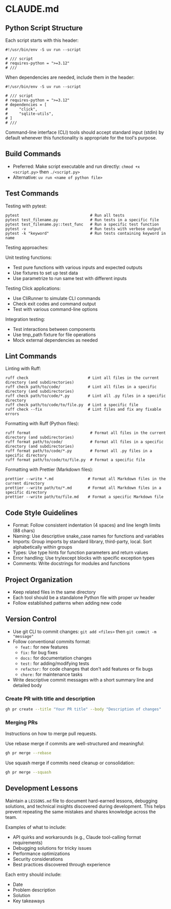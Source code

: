 # CLAUDE.md

## Python Script Structure

Each script starts with this header:

```
#!/usr/bin/env -S uv run --script

# /// script
# requires-python = ">=3.12"
# ///
```

When dependencies are needed, include them in the header:

```
#!/usr/bin/env -S uv run --script

# /// script
# requires-python = ">=3.12"
# dependencies = [
#     "click",
#     "sqlite-utils",
# ]
# ///
```

Command-line interface (CLI) tools should accept standard input (stdin) by default whenever this functionality is appropriate for the tool's purpose.

## Build Commands

- Preferred: Make script executable and run directly: `chmod +x <script.py>` then `./<script.py>`
- Alternative: `uv run <name of python file>`

## Test Commands

Testing with pytest:

```
pytest                               # Run all tests
pytest test_filename.py              # Run tests in a specific file
pytest test_filename.py::test_func   # Run a specific test function
pytest -v                            # Run tests with verbose output
pytest -k "keyword"                  # Run tests containing keyword in name
```

Testing approaches:

Unit testing functions:

- Test pure functions with various inputs and expected outputs
- Use fixtures to set up test data
- Use parametrize to run same test with different inputs

Testing Click applications:

- Use CliRunner to simulate CLI commands
- Check exit codes and command output
- Test with various command-line options

Integration testing:

- Test interactions between components
- Use tmp_path fixture for file operations
- Mock external dependencies as needed

## Lint Commands

Linting with Ruff:

```
ruff check                          # Lint all files in the current directory (and subdirectories)
ruff check path/to/code/            # Lint all files in a specific directory (and subdirectories)
ruff check path/to/code/*.py        # Lint all .py files in a specific directory
ruff check path/to/code/to/file.py  # Lint a specific file
ruff check --fix                    # Lint files and fix any fixable errors
```

Formatting with Ruff (Python files):

```
ruff format                          # Format all files in the current directory (and subdirectories)
ruff format path/to/code/            # Format all files in a specific directory (and subdirectories)
ruff format path/to/code/*.py        # Format all .py files in a specific directory
ruff format path/to/code/to/file.py  # Format a specific file
```

Formatting with Prettier (Markdown files):

```
prettier --write *.md               # Format all Markdown files in the current directory
prettier --write path/to/*.md       # Format all Markdown files in a specific directory
prettier --write path/to/file.md    # Format a specific Markdown file
```

## Code Style Guidelines

- Format: Follow consistent indentation (4 spaces) and line length limits (88 chars)
- Naming: Use descriptive snake_case names for functions and variables
- Imports: Group imports by standard library, third-party, local. Sort alphabetically within groups
- Types: Use type hints for function parameters and return values
- Error handling: Use try/except blocks with specific exception types
- Comments: Write docstrings for modules and functions

## Project Organization

- Keep related files in the same directory
- Each tool should be a standalone Python file with proper uv header
- Follow established patterns when adding new code

## Version Control

- Use git CLI to commit changes: `git add <files>` then `git commit -m "message"`
- Follow conventional commits format:
  - `feat:` for new features
  - `fix:` for bug fixes
  - `docs:` for documentation changes
  - `test:` for adding/modifying tests
  - `refactor:` for code changes that don't add features or fix bugs
  - `chore:` for maintenance tasks
- Write descriptive commit messages with a short summary line and detailed body

### Create PR with title and description

```sh
gh pr create --title "Your PR title" --body "Description of changes"
```

### Merging PRs

Instructions on how to merge pull requests.

Use rebase merge if commits are well-structured and meaningful:

```sh
gh pr merge --rebase
```

Use squash merge if commits need cleanup or consolidation:

```sh
gh pr merge --squash
```

## Development Lessons

Maintain a `LESSONS.md` file to document hard-earned lessons, debugging solutions, and technical insights discovered during development. This helps prevent repeating the same mistakes and shares knowledge across the team.

Examples of what to include:

- API quirks and workarounds (e.g., Claude tool-calling format requirements)
- Debugging solutions for tricky issues
- Performance optimizations
- Security considerations
- Best practices discovered through experience

Each entry should include:

- Date
- Problem description
- Solution
- Key takeaways
